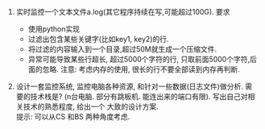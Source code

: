 
1. 实时监控一个文本文件a.log(其它程序持续在写,可能超过100G). 要求
    + 使用python实现
    + 过滤出包含某些关键字(比如key1, key2)的行.  
    + 将过滤的内容输入到一个目录,超过50M就生成一个压缩文件.
    + 异常可能导致某些行超长, 超过5000个字符的行, 只取前面5000个字符,后面的忽略.
        注意: 考虑内存的使用, 很长的行不要全部读到内存再判断.

2. 设计一套监控系统, 监控电脑各种资源, 和针对一些数据(日志文件)做分析. 需要的技术栈是?
   (n台电脑. 部分有跳板机. 能连出来的端口有限).  写出自己对相关技术的熟悉程度, 给出一个
   大致的设计方案.  
   提示: 可以从CS 和BS 两种角度考虑.
